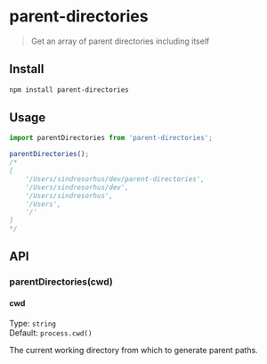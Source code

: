 # parent-directories

> Get an array of parent directories including itself

## Install

```sh
npm install parent-directories
```

## Usage

```js
import parentDirectories from 'parent-directories';

parentDirectories();
/*
[
	'/Users/sindresorhus/dev/parent-directories',
	'/Users/sindresorhus/dev',
	'/Users/sindresorhus',
	'/Users',
	'/'
]
*/
```

## API

### parentDirectories(cwd)

#### cwd

Type: `string`\
Default: `process.cwd()`

The current working directory from which to generate parent paths.
